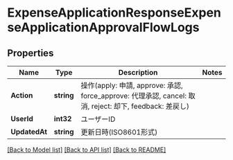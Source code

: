 # ExpenseApplicationResponseExpenseApplicationApprovalFlowLogs

## Properties

Name | Type | Description | Notes
------------ | ------------- | ------------- | -------------
**Action** | **string** | 操作(apply: 申請, approve: 承認, force_approve: 代理承認, cancel: 取消, reject: 却下, feedback: 差戻し) | 
**UserId** | **int32** | ユーザーID | 
**UpdatedAt** | **string** | 更新日時(ISO8601形式) | 

[[Back to Model list]](../README.md#documentation-for-models) [[Back to API list]](../README.md#documentation-for-api-endpoints) [[Back to README]](../README.md)


